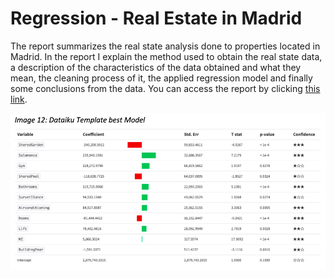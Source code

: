 # Regression - Real Estate in Madrid
The report summarizes the real state analysis done to properties located in Madrid. In the report I explain the method used to obtain the real state data, a description of the characteristics of the data obtained and what they mean, the cleaning process of it, the applied regression model and finally some conclusions from the data. You can access the report by clicking [this link](https://github.com/Jonashellevang/IE_MBD_2020/blob/master/Regression%20-%20Real%20Estate%20in%20Madrid%20(Dataiku)/Regression%20-%20Real%20Estate%20Madrid%20Report.pdf).

![Best Model](https://github.com/Jonashellevang/IE_MBD_2020/blob/master/Regression%20-%20Real%20Estate%20in%20Madrid%20(Dataiku)/Best%20Model.png)
